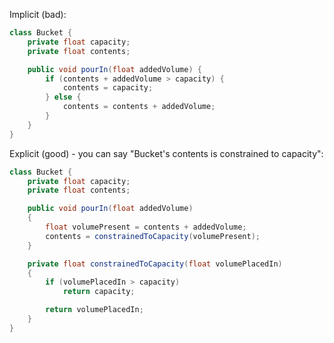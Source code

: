 Implicit (bad):

```java
class Bucket {
	private float capacity;
	private float contents;

	public void pourIn(float addedVolume) {
		if (contents + addedVolume > capacity) {
			contents = capacity;
		} else {
			contents = contents + addedVolume;
		}
	}
}
```

Explicit (good) - you can say "Bucket's contents is constrained to capacity":

```java
class Bucket {
	private float capacity;
	private float contents;

	public void pourIn(float addedVolume)
	{
		float volumePresent = contents + addedVolume;
		contents = constrainedToCapacity(volumePresent);
	}

	private float constrainedToCapacity(float volumePlacedIn)
	{
		if (volumePlacedIn > capacity)
			return capacity;

		return volumePlacedIn;
	}
}
```

